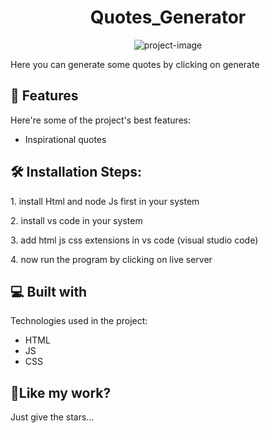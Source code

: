 <h1 align="center" id="title">Quotes_Generator</h1>

<p align="center"><img src="https://socialify.git.ci/Manish-Yadav77/Quotes_Generator/image?description=1&amp;font=Rokkitt&amp;language=1&amp;name=1&amp;owner=1&amp;pattern=Solid&amp;stargazers=1&amp;theme=Dark" alt="project-image"></p>

<p id="description">Here you can generate some quotes by clicking on generate</p>

<h2>🧐 Features</h2>

Here're some of the project's best features:

*   Inspirational quotes

<h2>🛠️ Installation Steps:</h2>

<p>1. install Html and node Js first in your system</p>

<p>2. install vs code in your system</p>

<p>3. add html js css extensions in vs code (visual studio code)</p>

<p>4. now run the program by clicking on live server</p>

  
  
<h2>💻 Built with</h2>

Technologies used in the project:

*   HTML
*   JS
*   CSS

<h2>💖Like my work?</h2>

Just give the stars...
